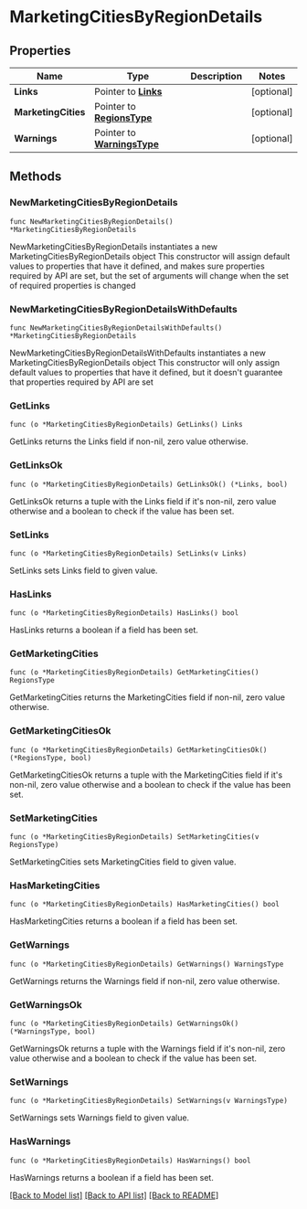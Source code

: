 # MarketingCitiesByRegionDetails

## Properties

Name | Type | Description | Notes
------------ | ------------- | ------------- | -------------
**Links** | Pointer to [**Links**](Links.md) |  | [optional] 
**MarketingCities** | Pointer to [**RegionsType**](RegionsType.md) |  | [optional] 
**Warnings** | Pointer to [**WarningsType**](WarningsType.md) |  | [optional] 

## Methods

### NewMarketingCitiesByRegionDetails

`func NewMarketingCitiesByRegionDetails() *MarketingCitiesByRegionDetails`

NewMarketingCitiesByRegionDetails instantiates a new MarketingCitiesByRegionDetails object
This constructor will assign default values to properties that have it defined,
and makes sure properties required by API are set, but the set of arguments
will change when the set of required properties is changed

### NewMarketingCitiesByRegionDetailsWithDefaults

`func NewMarketingCitiesByRegionDetailsWithDefaults() *MarketingCitiesByRegionDetails`

NewMarketingCitiesByRegionDetailsWithDefaults instantiates a new MarketingCitiesByRegionDetails object
This constructor will only assign default values to properties that have it defined,
but it doesn't guarantee that properties required by API are set

### GetLinks

`func (o *MarketingCitiesByRegionDetails) GetLinks() Links`

GetLinks returns the Links field if non-nil, zero value otherwise.

### GetLinksOk

`func (o *MarketingCitiesByRegionDetails) GetLinksOk() (*Links, bool)`

GetLinksOk returns a tuple with the Links field if it's non-nil, zero value otherwise
and a boolean to check if the value has been set.

### SetLinks

`func (o *MarketingCitiesByRegionDetails) SetLinks(v Links)`

SetLinks sets Links field to given value.

### HasLinks

`func (o *MarketingCitiesByRegionDetails) HasLinks() bool`

HasLinks returns a boolean if a field has been set.

### GetMarketingCities

`func (o *MarketingCitiesByRegionDetails) GetMarketingCities() RegionsType`

GetMarketingCities returns the MarketingCities field if non-nil, zero value otherwise.

### GetMarketingCitiesOk

`func (o *MarketingCitiesByRegionDetails) GetMarketingCitiesOk() (*RegionsType, bool)`

GetMarketingCitiesOk returns a tuple with the MarketingCities field if it's non-nil, zero value otherwise
and a boolean to check if the value has been set.

### SetMarketingCities

`func (o *MarketingCitiesByRegionDetails) SetMarketingCities(v RegionsType)`

SetMarketingCities sets MarketingCities field to given value.

### HasMarketingCities

`func (o *MarketingCitiesByRegionDetails) HasMarketingCities() bool`

HasMarketingCities returns a boolean if a field has been set.

### GetWarnings

`func (o *MarketingCitiesByRegionDetails) GetWarnings() WarningsType`

GetWarnings returns the Warnings field if non-nil, zero value otherwise.

### GetWarningsOk

`func (o *MarketingCitiesByRegionDetails) GetWarningsOk() (*WarningsType, bool)`

GetWarningsOk returns a tuple with the Warnings field if it's non-nil, zero value otherwise
and a boolean to check if the value has been set.

### SetWarnings

`func (o *MarketingCitiesByRegionDetails) SetWarnings(v WarningsType)`

SetWarnings sets Warnings field to given value.

### HasWarnings

`func (o *MarketingCitiesByRegionDetails) HasWarnings() bool`

HasWarnings returns a boolean if a field has been set.


[[Back to Model list]](../README.md#documentation-for-models) [[Back to API list]](../README.md#documentation-for-api-endpoints) [[Back to README]](../README.md)


